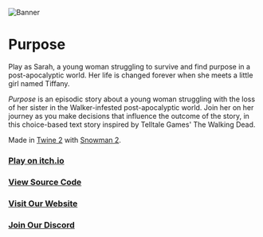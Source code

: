 ![Banner](https://i.imgur.com/RvCGS6I.png)

# Purpose

Play as Sarah, a young woman struggling to survive and find purpose in a post-apocalyptic world. Her life is changed forever when she meets a little girl named Tiffany.

*Purpose* is an episodic story about a young woman struggling with the loss of her sister in the Walker-infested post-apocalyptic world. Join her on her journey as you make decisions that influence the outcome of the story, in this choice-based text story inspired by Telltale Games' The Walking Dead.

Made in [Twine 2](https://twinery.org/) with [Snowman 2](https://github.com/videlais/snowman).

### [Play on itch.io](https://infernochris.itch.io/purpose)

### [View Source Code](https://github.com/Purpose-Game/Purpose)

### [Visit Our Website](https://purpose-game.com)

### [Join Our Discord](https://discord.gg/jNgAEjW7gd)

